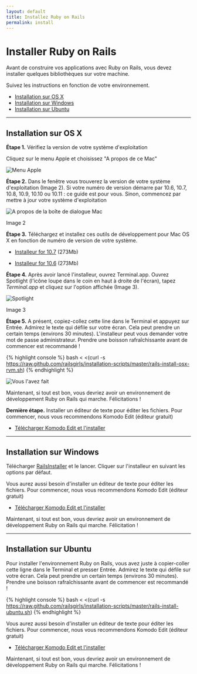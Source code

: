 ```yaml
---
layout: default
title: Installez Ruby on Rails
permalink: install
---
```


# Installer Ruby on Rails

Avant de construire vos applications avec Ruby on Rails, vous devez installer quelques bibliothèques sur votre machine.

Suivez les instructions en fonction de votre environnement.

* [Installation sur OS X](#installation_sur_os_x)
* [Installation sur Windows](#installation_sur_windows)
* [Installation sur Ubuntu](#installation_sur_ubuntu)

<hr />

## Installation sur OS X

**Étape 1.** Vérifiez la version de votre système d'exploitation

Cliquez sur le menu Apple et choisissez "A propos de ce Mac"

![Menu Apple](/images/1.png "Menu Apple")
        
**Étape 2.** Dans le fenêtre vous trouverez la version de votre système d'exploitation (Image 2). Si votre numéro de version démarre par 10.6, 10.7, 10.8, 10.9, 10.10 ou 10.11&nbsp;: ce guide est pour vous. Sinon, commencez par mettre à jour votre système d'exploitation

![A propos de la boîte de dialogue Mac](/images/2.png "A propos de la boîte de dialogue Mac")

Image 2
 
**Étape 3.** Téléchargez et installez ces outils de développement pour Mac OS X en fonction de numéro de version de votre système.
 
* [Installeur for 10.7](https://github.com/downloads/kennethreitz/osx-gcc-installer/GCC-10.7-v2.pkg) <span class="muted">(273Mb)</span>
 
* [Installeur for 10.6](https://github.com/downloads/kennethreitz/osx-gcc-installer/GCC-10.6.pkg) <span class="muted">(273Mb)</span>

**Étape 4.** Après avoir lancé l'installeur, ouvrez Terminal.app. Ouvrez Spotlight (l'icône loupe dans le coin en haut à droite de l'écran), tapez *Terminal.app* et cliquez sur l'option affichée (Image 3).

![Spotlight](/images/3.png "Spotlight")

Image 3
 
**Étape 5.** A présent, copiez-collez cette line dans le Terminal et appuyez sur Entrée. Admirez le texte qui défile sur votre écran. Cela peut prendre un certain temps (environs 30 minutes). L'installeur peut vous demander votre mot de passe administrateur. Prendre une boisson rafraîchissante avant de commencer est recommandé&nbsp;!

{% highlight console %}
bash < <(curl -s https://raw.github.com/railsgirls/installation-scripts/master/rails-install-osx-rvm.sh)
{% endhighlight %} 
        
 ![Vous l'avez fait](/images/complete.png "Vous l'avez fait")

Maintenant, si tout est bon, vous devriez avoir un environnement de développement Ruby on Rails qui marche. Félicitations !
        
**Dernière étape.** Installer un éditeur de texte pour éditer les fichiers. Pour commencer, nous vous recommendons Komodo Edit (éditeur gratuit)

* [Télécharger Komodo Edit et l'installer](http://www.activestate.com/komodo-edit/downloads)

<hr />

## Installation sur Windows
 
Télécharger [RailsInstaller](http://rubyforge.org/frs/download.php/75346/railsinstaller-2.0.0.exe) et le lancer. Cliquer sur l'installeur en suivant les options par défaut.
 
Vous aurez aussi besoin d'installer un éditeur de texte pour éditer les fichiers. Pour commencer, nous vous recommendons Komodo Edit (éditeur gratuit)

* [Télécharger Komodo Edit et l'installer](http://www.activestate.com/komodo-edit/downloads)
 
Maintenant, si tout est bon, vous devriez avoir un environnement de développement Ruby on Rails qui marche. Félicitation !

<hr />

## Installation sur Ubuntu

Pour installer l'environnement Ruby on Rails, vous avez juste à copier-coller cette ligne dans le Terminal et presser Entrée. Admirez le texte qui défile sur votre écran. Cela peut prendre un certain temps (environs 30 minutes). Prendre une boisson rafraîchissante avant de commencer est recommandé !
 
{% highlight console %}
bash < <(curl -s https://raw.github.com/railsgirls/installation-scripts/master/rails-install-ubuntu.sh)
{% endhighlight %}

Vous aurez aussi besoin d'installer un éditeur de texte pour éditer les fichiers. Pour commencer, nous vous recommendons Komodo Edit (éditeur gratuit)

* [Télécharger Komodo Edit et l'installer](http://www.activestate.com/komodo-edit/downloads)

Maintenant, si tout est bon, vous devriez avoir un environnement de développement Ruby on Rails qui marche. Félicitations !
